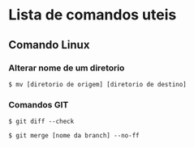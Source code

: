 # Lista de comandos uteis

## Comando Linux

### Alterar nome de um diretorio

```shell
$ mv [diretorio de origem] [diretorio de destino]
```


### Comandos GIT

```shell
$ git diff --check
```

```shell
$ git merge [nome da branch] --no-ff
```




